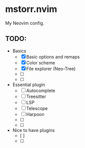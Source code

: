 # mstorr.nvim

My Neovim config.

## TODO:

- Basics
    - [X] Basic options and remaps
    - [X] Color scheme
    - [X] File explorer (Neo-Tree)
    - [ ] 
    - [ ] 
- Essential plugin
    - [ ] Autocomplete
    - [ ] Treesitter
    - [ ] LSP
    - [ ] Telescope
    - [ ] Harpoon
    - [ ] 
    - [ ] 
- Nice to have plugins
    - [ ] 
    - [ ] 

